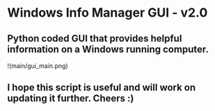 # Windows Info Manager GUI - v2.0
## Python coded GUI that provides helpful information on a Windows running computer.

!(main/gui_main.png)

## I hope this script is useful and will work on updating it further. Cheers :)
